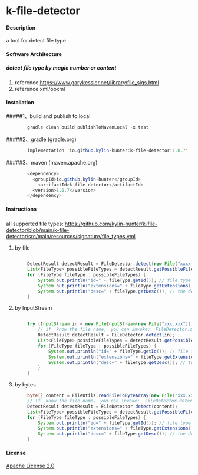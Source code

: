 # k-file-detector

#### Description

a tool for detect file type

#### Software Architecture
##### detect file type by magic number or content  
1. reference  https://www.garykessler.net/library/file_sigs.html
2. reference xml/ooxml

#### Installation
#####1、build and publish to local

```java
        gradle clean build publishToMavenLocal -x test
```
#####2、gradle (gradle.org)
```java
        implementation 'io.github.kylin-hunter:k-file-detector:1.0.7'
```
#####3、maven (maven.apache.org)
```java
        <dependency>
          <groupId>io.github.kylin-hunter</groupId>
            <artifactId>k-file-detector</artifactId>
          <version>1.0.7</version>
        </dependency>
```

#### Instructions
#####

all supported file types:
https://github.com/kylin-hunter/k-file-detector/blob/main/k-file-detector/src/main/resources/signature/file_types.yml

1. by file
```java

        DetectResult detectResult = FileDetector.detect(new File("xxxx.xxx"));  //by file
        List<FileType> possibleFileTypes = detectResult.getPossibleFileTypes();
        for (FileType fileType : possibleFileTypes) {
            System.out.println("id=" + fileType.getId()); // file type id
            System.out.println("extensions=" + fileType.getExtensions()); // the extensions, may be empty
            System.out.println("desc=" + fileType.getDesc()); // the description 
        }
```

2. by InputStream
```java

        try (InputStream in = new FileInputStream(new File("xxx.xxx"))) {
            // if  know the file name， you can invoke:  FileDetector.detect(in,"xxx.xxx)
            DetectResult detectResult = FileDetector.detect(in); 
            List<FileType> possibleFileTypes = detectResult.getPossibleFileTypes();
            for (FileType fileType : possibleFileTypes) {
                System.out.println("id=" + fileType.getId()); // file type id，
                System.out.println("extensions=" + fileType.getExtensions()); // the extensions, may be empty
                System.out.println("desc=" + fileType.getDesc()); // the description 
            }
        }
```

3. by bytes
```java
        byte[] content = FileUtils.readFileToByteArray(new File("xxx.xxx"));
        // if  know the file name， you can invoke:  FileDetector.detect(content,"xxx.xxx)
        DetectResult detectResult = FileDetector.detect(content); 
        List<FileType> possibleFileTypes = detectResult.getPossibleFileTypes();
        for (FileType fileType : possibleFileTypes) {
            System.out.println("id=" + fileType.getId()); // file type id
            System.out.println("extensions=" + fileType.getExtensions()); // the extensions, may be empty
            System.out.println("desc=" + fileType.getDesc()); // the description 
        }
```
#### License

[Apache License 2.0](https://www.apache.org/licenses/LICENSE-2.0)
